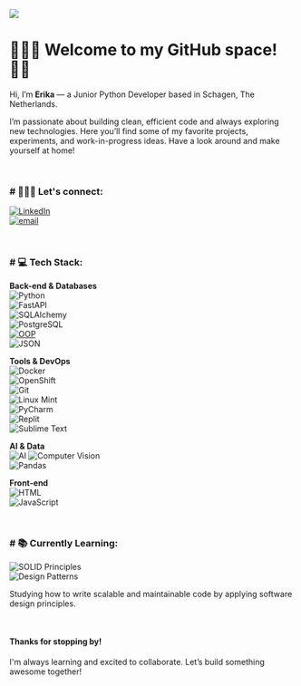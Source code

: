 [![](https://visitcount.itsvg.in/api?id=ekaleves&label=Profile%20Views&color=0&icon=0&pretty=false)](https://visitcount.itsvg.in)

<h1>👩🏻‍💻 Welcome to my GitHub space! 👋🏻</h1>

<p>Hi, I’m <strong>Erika</strong> — a Junior Python Developer based in Schagen, The Netherlands.</p>
<p>I’m passionate about building clean, efficient code and always exploring new technologies.  
Here you’ll find some of my favorite projects, experiments, and work-in-progress ideas.  
Have a look around and make yourself at home!</p>

<br/>

<h3># 💁🏻‍♀️ Let's connect:</h3>

[![LinkedIn](https://img.shields.io/badge/LinkedIn-0077B5?style=for-the-badge&logo=linkedin&logoColor=white)](https://www.linkedin.com/in/erikaengineer/)  
[![email](https://img.shields.io/badge/Gmail-D14836?style=for-the-badge&logo=gmail&logoColor=white)](mailto:ekaleves@gmail.com?subject=[GitHub])

<br/>

<h3># 💻 Tech Stack:</h3>

**Back-end & Databases**  
![Python](https://img.shields.io/badge/Python-3776AB?style=for-the-badge&logo=python&logoColor=white)  
![FastAPI](https://img.shields.io/badge/FastAPI-009688?style=for-the-badge&logo=fastapi&logoColor=white)  
![SQLAlchemy](https://img.shields.io/badge/SQLAlchemy-CA5047?style=for-the-badge&logo=sqlalchemy&logoColor=white)  
![PostgreSQL](https://img.shields.io/badge/PostgreSQL-336791?style=for-the-badge&logo=postgresql&logoColor=white)  
[![OOP](https://img.shields.io/static/v1?label=&message=OOP&color=3333FF&style=for-the-badge)](https://)  
![JSON](https://img.shields.io/badge/JSON-black?style=for-the-badge&logo=JSON%20web%20tokens)

**Tools & DevOps**  
![Docker](https://img.shields.io/badge/Docker-2496ED?style=for-the-badge&logo=docker&logoColor=white)  
![OpenShift](https://img.shields.io/badge/OpenShift-EE0000?style=for-the-badge&logo=redhatopenshift&logoColor=white)  
![Git](https://img.shields.io/badge/Git-F05032?style=for-the-badge&logo=git&logoColor=white)  
![Linux Mint](https://img.shields.io/badge/Linux_Mint-87CF3E?style=for-the-badge&logo=linux-mint&logoColor=white)  
![PyCharm](https://img.shields.io/badge/PyCharm-000000.svg?&style=for-the-badge&logo=PyCharm&logoColor=white)  
![Replit](https://img.shields.io/badge/Replit-667881?style=for-the-badge&logo=replit&logoColor=white)  
![Sublime Text](https://img.shields.io/badge/Sublime_Text-FF9800?style=for-the-badge&logo=sublime-text&logoColor=white)

**AI & Data**  
![AI](https://img.shields.io/badge/AI-%20-darkgreen?style=for-the-badge&logo=data:image/png;base64,iVBORw0KGgoAAAANSUhEUgAAABAAAAAQCAMAAAAoLQ9TAAAARVBMVEX///8AAAD5+fn09PT8/Pzq6urY2NjX19ejo6Orq6vR0dG/v7/f39+UlJSqqqpWVlZ+fn5zc3PX19eOjo6vr6+8vLwVFRWJAAABZ0lEQVQY02XPSw6DIAwF0OnW1m3b0f//RSHSiQSAnJAc+uRMJbH5GJ0Yo0YlDqbsmGHExKgIkeQKVcKlTEYcZBlHcGlV8sBU7nxvhRCHtzIbEFizYoQK8My05oN0Yq6dQ5HWIJvSg7pTjdnXvB9KUlQbkzY94vFwKvtlMRAp2wMS+uSYAlJpp4WzWusDAAAAAElFTkSuQmCC&logoColor=white)
![Computer Vision](https://img.shields.io/badge/Computer_Vision-4B0082?style=for-the-badge&logo=opencv&logoColor=white)  
![Pandas](https://img.shields.io/badge/pandas-%23150458.svg?style=for-the-badge&logo=pandas&logoColor=white)

**Front-end**  
![HTML](https://img.shields.io/badge/HTML-239120?style=for-the-badge&logo=html5&logoColor=white)  
![JavaScript](https://img.shields.io/badge/JavaScript-F7DF1E?style=for-the-badge&logo=javascript&logoColor=black)

<br/>

<h3># 📚 Currently Learning:</h3>

![SOLID Principles](https://img.shields.io/badge/SOLID_Principles-FF6F00?style=for-the-badge&logo=code&logoColor=white)  
![Design Patterns](https://img.shields.io/badge/Design_Patterns-4CAF50?style=for-the-badge&logo=pattern&logoColor=white)

<p>Studying how to write scalable and maintainable code by applying software design principles.</p>

<br/>

<h4>Thanks for stopping by!</h4>
<p>I'm always learning and excited to collaborate. Let’s build something awesome together!</p>
